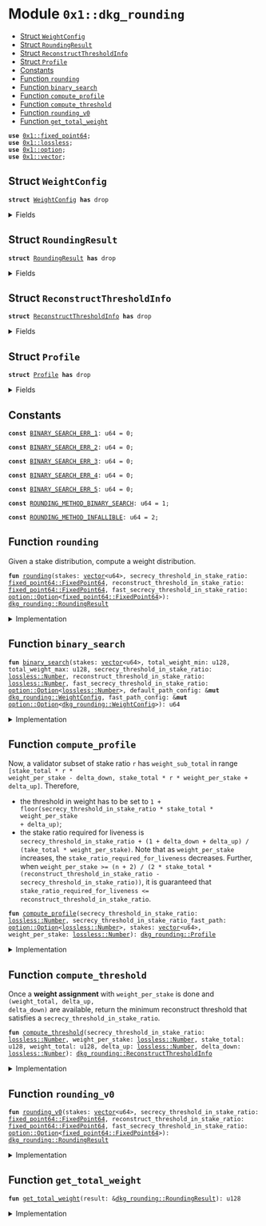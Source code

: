 
<a id="0x1_dkg_rounding"></a>

# Module `0x1::dkg_rounding`



-  [Struct `WeightConfig`](#0x1_dkg_rounding_WeightConfig)
-  [Struct `RoundingResult`](#0x1_dkg_rounding_RoundingResult)
-  [Struct `ReconstructThresholdInfo`](#0x1_dkg_rounding_ReconstructThresholdInfo)
-  [Struct `Profile`](#0x1_dkg_rounding_Profile)
-  [Constants](#@Constants_0)
-  [Function `rounding`](#0x1_dkg_rounding_rounding)
-  [Function `binary_search`](#0x1_dkg_rounding_binary_search)
-  [Function `compute_profile`](#0x1_dkg_rounding_compute_profile)
-  [Function `compute_threshold`](#0x1_dkg_rounding_compute_threshold)
-  [Function `rounding_v0`](#0x1_dkg_rounding_rounding_v0)
-  [Function `get_total_weight`](#0x1_dkg_rounding_get_total_weight)


<pre><code><b>use</b> <a href="../../aptos-stdlib/doc/fixed_point64.md#0x1_fixed_point64">0x1::fixed_point64</a>;
<b>use</b> <a href="../../aptos-stdlib/doc/lossless.md#0x1_lossless">0x1::lossless</a>;
<b>use</b> <a href="../../aptos-stdlib/../move-stdlib/doc/option.md#0x1_option">0x1::option</a>;
<b>use</b> <a href="../../aptos-stdlib/../move-stdlib/doc/vector.md#0x1_vector">0x1::vector</a>;
</code></pre>



<a id="0x1_dkg_rounding_WeightConfig"></a>

## Struct `WeightConfig`



<pre><code><b>struct</b> <a href="dkg_rounding.md#0x1_dkg_rounding_WeightConfig">WeightConfig</a> <b>has</b> drop
</code></pre>



<details>
<summary>Fields</summary>


<dl>
<dt>
<code>weights: <a href="../../aptos-stdlib/../move-stdlib/doc/vector.md#0x1_vector">vector</a>&lt;u64&gt;</code>
</dt>
<dd>

</dd>
<dt>
<code>reconsutruct_threshold: u128</code>
</dt>
<dd>

</dd>
</dl>


</details>

<a id="0x1_dkg_rounding_RoundingResult"></a>

## Struct `RoundingResult`



<pre><code><b>struct</b> <a href="dkg_rounding.md#0x1_dkg_rounding_RoundingResult">RoundingResult</a> <b>has</b> drop
</code></pre>



<details>
<summary>Fields</summary>


<dl>
<dt>
<code>weights: <a href="../../aptos-stdlib/../move-stdlib/doc/vector.md#0x1_vector">vector</a>&lt;u64&gt;</code>
</dt>
<dd>

</dd>
<dt>
<code>reconstruct_threshold_default_path: u128</code>
</dt>
<dd>

</dd>
<dt>
<code>reconstruct_threshold_fast_path: <a href="../../aptos-stdlib/../move-stdlib/doc/option.md#0x1_option_Option">option::Option</a>&lt;u128&gt;</code>
</dt>
<dd>

</dd>
</dl>


</details>

<a id="0x1_dkg_rounding_ReconstructThresholdInfo"></a>

## Struct `ReconstructThresholdInfo`



<pre><code><b>struct</b> <a href="dkg_rounding.md#0x1_dkg_rounding_ReconstructThresholdInfo">ReconstructThresholdInfo</a> <b>has</b> drop
</code></pre>



<details>
<summary>Fields</summary>


<dl>
<dt>
<code>in_weights: u128</code>
</dt>
<dd>

</dd>
<dt>
<code>in_stakes: u128</code>
</dt>
<dd>

</dd>
</dl>


</details>

<a id="0x1_dkg_rounding_Profile"></a>

## Struct `Profile`



<pre><code><b>struct</b> <a href="dkg_rounding.md#0x1_dkg_rounding_Profile">Profile</a> <b>has</b> drop
</code></pre>



<details>
<summary>Fields</summary>


<dl>
<dt>
<code>validator_weights: <a href="../../aptos-stdlib/../move-stdlib/doc/vector.md#0x1_vector">vector</a>&lt;u64&gt;</code>
</dt>
<dd>
 weight is a u64 because we assume <code>weight_per_stake &lt;= 1</code> and validator stake is a u64.
</dd>
<dt>
<code>threshold_default_path: <a href="dkg_rounding.md#0x1_dkg_rounding_ReconstructThresholdInfo">dkg_rounding::ReconstructThresholdInfo</a></code>
</dt>
<dd>

</dd>
<dt>
<code>threshold_fast_path: <a href="../../aptos-stdlib/../move-stdlib/doc/option.md#0x1_option_Option">option::Option</a>&lt;<a href="dkg_rounding.md#0x1_dkg_rounding_ReconstructThresholdInfo">dkg_rounding::ReconstructThresholdInfo</a>&gt;</code>
</dt>
<dd>

</dd>
</dl>


</details>

<a id="@Constants_0"></a>

## Constants


<a id="0x1_dkg_rounding_BINARY_SEARCH_ERR_1"></a>



<pre><code><b>const</b> <a href="dkg_rounding.md#0x1_dkg_rounding_BINARY_SEARCH_ERR_1">BINARY_SEARCH_ERR_1</a>: u64 = 0;
</code></pre>



<a id="0x1_dkg_rounding_BINARY_SEARCH_ERR_2"></a>



<pre><code><b>const</b> <a href="dkg_rounding.md#0x1_dkg_rounding_BINARY_SEARCH_ERR_2">BINARY_SEARCH_ERR_2</a>: u64 = 0;
</code></pre>



<a id="0x1_dkg_rounding_BINARY_SEARCH_ERR_3"></a>



<pre><code><b>const</b> <a href="dkg_rounding.md#0x1_dkg_rounding_BINARY_SEARCH_ERR_3">BINARY_SEARCH_ERR_3</a>: u64 = 0;
</code></pre>



<a id="0x1_dkg_rounding_BINARY_SEARCH_ERR_4"></a>



<pre><code><b>const</b> <a href="dkg_rounding.md#0x1_dkg_rounding_BINARY_SEARCH_ERR_4">BINARY_SEARCH_ERR_4</a>: u64 = 0;
</code></pre>



<a id="0x1_dkg_rounding_BINARY_SEARCH_ERR_5"></a>



<pre><code><b>const</b> <a href="dkg_rounding.md#0x1_dkg_rounding_BINARY_SEARCH_ERR_5">BINARY_SEARCH_ERR_5</a>: u64 = 0;
</code></pre>



<a id="0x1_dkg_rounding_ROUNDING_METHOD_BINARY_SEARCH"></a>



<pre><code><b>const</b> <a href="dkg_rounding.md#0x1_dkg_rounding_ROUNDING_METHOD_BINARY_SEARCH">ROUNDING_METHOD_BINARY_SEARCH</a>: u64 = 1;
</code></pre>



<a id="0x1_dkg_rounding_ROUNDING_METHOD_INFALLIBLE"></a>



<pre><code><b>const</b> <a href="dkg_rounding.md#0x1_dkg_rounding_ROUNDING_METHOD_INFALLIBLE">ROUNDING_METHOD_INFALLIBLE</a>: u64 = 2;
</code></pre>



<a id="0x1_dkg_rounding_rounding"></a>

## Function `rounding`

Given a stake distribution, compute a weight distribution.


<pre><code><b>fun</b> <a href="dkg_rounding.md#0x1_dkg_rounding_rounding">rounding</a>(stakes: <a href="../../aptos-stdlib/../move-stdlib/doc/vector.md#0x1_vector">vector</a>&lt;u64&gt;, secrecy_threshold_in_stake_ratio: <a href="../../aptos-stdlib/doc/fixed_point64.md#0x1_fixed_point64_FixedPoint64">fixed_point64::FixedPoint64</a>, reconstruct_threshold_in_stake_ratio: <a href="../../aptos-stdlib/doc/fixed_point64.md#0x1_fixed_point64_FixedPoint64">fixed_point64::FixedPoint64</a>, fast_secrecy_threshold_in_stake_ratio: <a href="../../aptos-stdlib/../move-stdlib/doc/option.md#0x1_option_Option">option::Option</a>&lt;<a href="../../aptos-stdlib/doc/fixed_point64.md#0x1_fixed_point64_FixedPoint64">fixed_point64::FixedPoint64</a>&gt;): <a href="dkg_rounding.md#0x1_dkg_rounding_RoundingResult">dkg_rounding::RoundingResult</a>
</code></pre>



<details>
<summary>Implementation</summary>


<pre><code><b>fun</b> <a href="dkg_rounding.md#0x1_dkg_rounding_rounding">rounding</a>(
    stakes: <a href="../../aptos-stdlib/../move-stdlib/doc/vector.md#0x1_vector">vector</a>&lt;u64&gt;,
    secrecy_threshold_in_stake_ratio: FixedPoint64,
    reconstruct_threshold_in_stake_ratio: FixedPoint64,
    fast_secrecy_threshold_in_stake_ratio: Option&lt;FixedPoint64&gt;,
): <a href="dkg_rounding.md#0x1_dkg_rounding_RoundingResult">RoundingResult</a> {
    <b>let</b> epsilon = <a href="../../aptos-stdlib/doc/fixed_point64.md#0x1_fixed_point64_create_from_raw_value">fixed_point64::create_from_raw_value</a>(1);
    <b>let</b> n = <a href="../../aptos-stdlib/../move-stdlib/doc/vector.md#0x1_vector_length">vector::length</a>(&stakes);

    // Ensure reconstruct_threshold &gt; secrecy_threshold
    reconstruct_threshold_in_stake_ratio = <a href="../../aptos-stdlib/doc/fixed_point64.md#0x1_fixed_point64_max">fixed_point64::max</a>(
        reconstruct_threshold_in_stake_ratio,
        <a href="../../aptos-stdlib/doc/fixed_point64.md#0x1_fixed_point64_add">fixed_point64::add</a>(secrecy_threshold_in_stake_ratio, epsilon)
    );

    <b>let</b> total_weight_min = (n <b>as</b> u128);

    <b>let</b> n_div_2_plus_2_scaled = (n <b>as</b> u128) &lt;&lt;63 + 1&lt;&lt;65;
    <b>let</b> total_weight_max = <a href="../../aptos-stdlib/doc/fixed_point64.md#0x1_fixed_point64_ceil">fixed_point64::ceil</a>(
        <a href="../../aptos-stdlib/doc/fixed_point64.md#0x1_fixed_point64_create_from_raw_value">fixed_point64::create_from_raw_value</a>(
            <a href="../../aptos-stdlib/doc/fixed_point64.md#0x1_fixed_point64_divide_u128">fixed_point64::divide_u128</a>(
                n_div_2_plus_2_scaled,
                <a href="../../aptos-stdlib/doc/fixed_point64.md#0x1_fixed_point64_sub">fixed_point64::sub</a>(reconstruct_threshold_in_stake_ratio, secrecy_threshold_in_stake_ratio)
            )
        )
    );

    <b>let</b> stakes_total = <a href="../../aptos-stdlib/doc/lossless.md#0x1_lossless_from_u128">lossless::from_u128</a>(0); //todo

    <b>let</b> secrecy_threshold_in_stake_ratio = <a href="../../aptos-stdlib/doc/lossless.md#0x1_lossless_from_fixed_point64">lossless::from_fixed_point64</a>(secrecy_threshold_in_stake_ratio);
    <b>let</b> reconstruct_threshold_in_stake_ratio = <a href="../../aptos-stdlib/doc/lossless.md#0x1_lossless_from_fixed_point64">lossless::from_fixed_point64</a>(reconstruct_threshold_in_stake_ratio);
    <b>let</b> fast_secrecy_threshold_in_stake_ratio = <a href="../../aptos-stdlib/../move-stdlib/doc/option.md#0x1_option_map">option::map</a>(fast_secrecy_threshold_in_stake_ratio, |v|<a href="../../aptos-stdlib/doc/lossless.md#0x1_lossless_from_fixed_point64">lossless::from_fixed_point64</a>(v));

    <b>let</b> next_estimated_total_weight = total_weight_max;
    <b>let</b> delta = 1;
    <b>while</b> (next_estimated_total_weight &lt; total_weight_max) {
        next_estimated_total_weight = next_estimated_total_weight + delta;
        <b>let</b> weight_per_stake = <a href="../../aptos-stdlib/doc/lossless.md#0x1_lossless_div_ceil">lossless::div_ceil</a>(<a href="../../aptos-stdlib/doc/lossless.md#0x1_lossless_from_u128">lossless::from_u128</a>(next_estimated_total_weight), stakes_total);
        <b>let</b> profile = <a href="dkg_rounding.md#0x1_dkg_rounding_compute_profile">compute_profile</a>(secrecy_threshold_in_stake_ratio, fast_secrecy_threshold_in_stake_ratio, stakes, weight_per_stake);
        delta = delta * 2;
    };


    <b>let</b> default_path_config = <a href="dkg_rounding.md#0x1_dkg_rounding_WeightConfig">WeightConfig</a> {
        weights: <a href="../../aptos-stdlib/../move-stdlib/doc/vector.md#0x1_vector">vector</a>[],
        reconsutruct_threshold: 0,
    };



    <a href="dkg_rounding.md#0x1_dkg_rounding_RoundingResult">RoundingResult</a> {
        weights: <a href="../../aptos-stdlib/../move-stdlib/doc/vector.md#0x1_vector">vector</a>[],
        reconstruct_threshold_default_path: 0,
        reconstruct_threshold_fast_path: <a href="../../aptos-stdlib/../move-stdlib/doc/option.md#0x1_option_none">option::none</a>(),
    }
}
</code></pre>



</details>

<a id="0x1_dkg_rounding_binary_search"></a>

## Function `binary_search`



<pre><code><b>fun</b> <a href="dkg_rounding.md#0x1_dkg_rounding_binary_search">binary_search</a>(stakes: <a href="../../aptos-stdlib/../move-stdlib/doc/vector.md#0x1_vector">vector</a>&lt;u64&gt;, total_weight_min: u128, total_weight_max: u128, secrecy_threshold_in_stake_ratio: <a href="../../aptos-stdlib/doc/lossless.md#0x1_lossless_Number">lossless::Number</a>, reconstruct_threshold_in_stake_ratio: <a href="../../aptos-stdlib/doc/lossless.md#0x1_lossless_Number">lossless::Number</a>, fast_secrecy_threshold_in_stake_ratio: <a href="../../aptos-stdlib/../move-stdlib/doc/option.md#0x1_option_Option">option::Option</a>&lt;<a href="../../aptos-stdlib/doc/lossless.md#0x1_lossless_Number">lossless::Number</a>&gt;, default_path_config: &<b>mut</b> <a href="dkg_rounding.md#0x1_dkg_rounding_WeightConfig">dkg_rounding::WeightConfig</a>, fast_path_config: &<b>mut</b> <a href="../../aptos-stdlib/../move-stdlib/doc/option.md#0x1_option_Option">option::Option</a>&lt;<a href="dkg_rounding.md#0x1_dkg_rounding_WeightConfig">dkg_rounding::WeightConfig</a>&gt;): u64
</code></pre>



<details>
<summary>Implementation</summary>


<pre><code><b>fun</b> <a href="dkg_rounding.md#0x1_dkg_rounding_binary_search">binary_search</a>(
    stakes: <a href="../../aptos-stdlib/../move-stdlib/doc/vector.md#0x1_vector">vector</a>&lt;u64&gt;,
    total_weight_min: u128,
    total_weight_max: u128,
    secrecy_threshold_in_stake_ratio: <a href="../../aptos-stdlib/doc/lossless.md#0x1_lossless_Number">lossless::Number</a>,
    reconstruct_threshold_in_stake_ratio: <a href="../../aptos-stdlib/doc/lossless.md#0x1_lossless_Number">lossless::Number</a>,
    fast_secrecy_threshold_in_stake_ratio: Option&lt;<a href="../../aptos-stdlib/doc/lossless.md#0x1_lossless_Number">lossless::Number</a>&gt;,
    default_path_config: &<b>mut</b> <a href="dkg_rounding.md#0x1_dkg_rounding_WeightConfig">WeightConfig</a>,
    fast_path_config: &<b>mut</b> Option&lt;<a href="dkg_rounding.md#0x1_dkg_rounding_WeightConfig">WeightConfig</a>&gt;,
): u64 {
    <b>let</b> num_validators = (<a href="../../aptos-stdlib/../move-stdlib/doc/vector.md#0x1_vector_length">vector::length</a>(&stakes) <b>as</b> u128);
    <b>if</b> (total_weight_min &lt; num_validators) {
        <b>return</b> <a href="dkg_rounding.md#0x1_dkg_rounding_BINARY_SEARCH_ERR_1">BINARY_SEARCH_ERR_1</a>;
    };
    <b>if</b> (total_weight_max &lt; total_weight_min) {
        <b>return</b> <a href="dkg_rounding.md#0x1_dkg_rounding_BINARY_SEARCH_ERR_2">BINARY_SEARCH_ERR_2</a>;
    };
    <b>if</b> (!<a href="../../aptos-stdlib/doc/lossless.md#0x1_lossless_greater_than">lossless::greater_than</a>(&<a href="../../aptos-stdlib/doc/lossless.md#0x1_lossless_product">lossless::product</a>(<a href="../../aptos-stdlib/../move-stdlib/doc/vector.md#0x1_vector">vector</a>[secrecy_threshold_in_stake_ratio, <a href="../../aptos-stdlib/doc/lossless.md#0x1_lossless_from_u64">lossless::from_u64</a>(3)]), &<a href="../../aptos-stdlib/doc/lossless.md#0x1_lossless_from_u64">lossless::from_u64</a>(1))) {
        <b>return</b> <a href="dkg_rounding.md#0x1_dkg_rounding_BINARY_SEARCH_ERR_3">BINARY_SEARCH_ERR_3</a>;
    };
    <b>if</b> (!<a href="../../aptos-stdlib/doc/lossless.md#0x1_lossless_less_than">lossless::less_than</a>(&secrecy_threshold_in_stake_ratio, &reconstruct_threshold_in_stake_ratio)) {
        <b>return</b> <a href="dkg_rounding.md#0x1_dkg_rounding_BINARY_SEARCH_ERR_4">BINARY_SEARCH_ERR_4</a>;
    };
    // <b>if</b> (lossless::greater(reconstruct_threshold_in_stake_ratio, <a href="../../aptos-stdlib/doc/fixed_point64.md#0x1_fixed_point64_create_from_rational">fixed_point64::create_from_rational</a>(2, 3))) {
    //     <b>return</b> <a href="dkg_rounding.md#0x1_dkg_rounding_BINARY_SEARCH_ERR_5">BINARY_SEARCH_ERR_5</a>;
    // };
    <b>let</b> stake_total = 0;
    <a href="../../aptos-stdlib/../move-stdlib/doc/vector.md#0x1_vector_for_each">vector::for_each</a>(stakes, |<a href="stake.md#0x1_stake">stake</a>| {
        <b>let</b> <a href="stake.md#0x1_stake">stake</a>: u64 = <a href="stake.md#0x1_stake">stake</a>;
        stake_total = stake_total + (<a href="stake.md#0x1_stake">stake</a> <b>as</b> u128);
    });

    <b>let</b> reconstruct_threshold_in_stakes = <a href="../../aptos-stdlib/doc/lossless.md#0x1_lossless_product">lossless::product</a>(<a href="../../aptos-stdlib/../move-stdlib/doc/vector.md#0x1_vector">vector</a>[
        <a href="../../aptos-stdlib/doc/lossless.md#0x1_lossless_from_u128">lossless::from_u128</a>(stake_total),
        reconstruct_threshold_in_stake_ratio,
    ]);
    <b>let</b> reconstruct_threshold_in_stakes = <a href="../../aptos-stdlib/doc/lossless.md#0x1_lossless_as_u128">lossless::as_u128</a>(reconstruct_threshold_in_stakes);

    <b>let</b> left = total_weight_min;
    <b>let</b> right = total_weight_max;
    <b>while</b> (left + 1 &lt; right) {
        <b>let</b> mid = (left + right) / 2;
        <b>let</b> weight_per_stake = <a href="../../aptos-stdlib/doc/lossless.md#0x1_lossless_div_ceil">lossless::div_ceil</a>(<a href="../../aptos-stdlib/doc/lossless.md#0x1_lossless_from_u128">lossless::from_u128</a>(mid), <a href="../../aptos-stdlib/doc/lossless.md#0x1_lossless_from_u128">lossless::from_u128</a>(stake_total));
        <b>let</b> profile = <a href="dkg_rounding.md#0x1_dkg_rounding_compute_profile">compute_profile</a>(
            secrecy_threshold_in_stake_ratio,
            fast_secrecy_threshold_in_stake_ratio,
            stakes,
            weight_per_stake,
        );
        <b>if</b> (profile.threshold_default_path.in_stakes &lt;= reconstruct_threshold_in_stakes) {
            right = mid;
        } <b>else</b> {
            left = mid;
        }
    };
    0
}
</code></pre>



</details>

<a id="0x1_dkg_rounding_compute_profile"></a>

## Function `compute_profile`


Now, a validator subset of stake ratio <code>r</code> has <code>weight_sub_total</code> in range <code>[stake_total * r * weight_per_stake - delta_down, stake_total * r * weight_per_stake + delta_up]</code>.
Therefore,
- the threshold in weight has to be set to <code>1 + floor(secrecy_threshold_in_stake_ratio * stake_total * weight_per_stake + delta_up)</code>;
- the stake ratio required for liveness is <code>secrecy_threshold_in_stake_ratio + (1 + delta_down + delta_up) / (take_total * weight_per_stake)</code>.
Note that as <code>weight_per_stake</code> increases, the <code>stake_ratio_required_for_liveness</code> decreases.
Further, when <code>weight_per_stake &gt;= (n + 2) / (2 * stake_total * (reconstruct_threshold_in_stake_ratio - secrecy_threshold_in_stake_ratio))</code>,
it is guaranteed that <code>stake_ratio_required_for_liveness &lt;= reconstruct_threshold_in_stake_ratio</code>.


<pre><code><b>fun</b> <a href="dkg_rounding.md#0x1_dkg_rounding_compute_profile">compute_profile</a>(secrecy_threshold_in_stake_ratio: <a href="../../aptos-stdlib/doc/lossless.md#0x1_lossless_Number">lossless::Number</a>, secrecy_threshold_in_stake_ratio_fast_path: <a href="../../aptos-stdlib/../move-stdlib/doc/option.md#0x1_option_Option">option::Option</a>&lt;<a href="../../aptos-stdlib/doc/lossless.md#0x1_lossless_Number">lossless::Number</a>&gt;, stakes: <a href="../../aptos-stdlib/../move-stdlib/doc/vector.md#0x1_vector">vector</a>&lt;u64&gt;, weight_per_stake: <a href="../../aptos-stdlib/doc/lossless.md#0x1_lossless_Number">lossless::Number</a>): <a href="dkg_rounding.md#0x1_dkg_rounding_Profile">dkg_rounding::Profile</a>
</code></pre>



<details>
<summary>Implementation</summary>


<pre><code><b>fun</b> <a href="dkg_rounding.md#0x1_dkg_rounding_compute_profile">compute_profile</a>(
    secrecy_threshold_in_stake_ratio: <a href="../../aptos-stdlib/doc/lossless.md#0x1_lossless_Number">lossless::Number</a>,
    secrecy_threshold_in_stake_ratio_fast_path: Option&lt;<a href="../../aptos-stdlib/doc/lossless.md#0x1_lossless_Number">lossless::Number</a>&gt;,
    stakes: <a href="../../aptos-stdlib/../move-stdlib/doc/vector.md#0x1_vector">vector</a>&lt;u64&gt;,
    weight_per_stake: <a href="../../aptos-stdlib/doc/lossless.md#0x1_lossless_Number">lossless::Number</a>,
): <a href="dkg_rounding.md#0x1_dkg_rounding_Profile">Profile</a> {
    <b>let</b> one = <a href="../../aptos-stdlib/doc/lossless.md#0x1_lossless_from_u64">lossless::from_u64</a>(1);
    <a href="../../aptos-stdlib/doc/lossless.md#0x1_lossless_min_assign">lossless::min_assign</a>(&<b>mut</b> weight_per_stake, one);

    // Initialize accumulators.
    <b>let</b> validator_weights = <a href="../../aptos-stdlib/../move-stdlib/doc/vector.md#0x1_vector">vector</a>[];
    <b>let</b> delta_down = <a href="../../aptos-stdlib/doc/lossless.md#0x1_lossless_from_u64">lossless::from_u64</a>(0);
    <b>let</b> delta_up = <a href="../../aptos-stdlib/doc/lossless.md#0x1_lossless_from_u64">lossless::from_u64</a>(0);
    <b>let</b> weight_total = 0;
    <b>let</b> stake_total = 0;

    // Assign weights.
    <a href="../../aptos-stdlib/../move-stdlib/doc/vector.md#0x1_vector_for_each">vector::for_each</a>(stakes, |<a href="stake.md#0x1_stake">stake</a>|{
        <b>let</b> <a href="stake.md#0x1_stake">stake</a>: u64 = <a href="stake.md#0x1_stake">stake</a>;
        stake_total = stake_total + (<a href="stake.md#0x1_stake">stake</a> <b>as</b> u128);
        <b>let</b> ideal_weight = <a href="../../aptos-stdlib/doc/lossless.md#0x1_lossless_product">lossless::product</a>(<a href="../../aptos-stdlib/../move-stdlib/doc/vector.md#0x1_vector">vector</a>[<a href="../../aptos-stdlib/doc/lossless.md#0x1_lossless_from_u64">lossless::from_u64</a>(<a href="stake.md#0x1_stake">stake</a>), weight_per_stake]);
        <b>let</b> rounded_weight = <a href="../../aptos-stdlib/doc/lossless.md#0x1_lossless_round">lossless::round</a>(ideal_weight, one);
        <b>let</b> rounded_weight_u64 = <a href="../../aptos-stdlib/doc/lossless.md#0x1_lossless_as_u64">lossless::as_u64</a>(rounded_weight);
        <a href="../../aptos-stdlib/../move-stdlib/doc/vector.md#0x1_vector_push_back">vector::push_back</a>(&<b>mut</b> validator_weights, rounded_weight_u64);
        weight_total = weight_total + (rounded_weight_u64 <b>as</b> u128);
        <b>if</b> (<a href="../../aptos-stdlib/doc/lossless.md#0x1_lossless_greater_than">lossless::greater_than</a>(&ideal_weight, &rounded_weight)) {
            <a href="../../aptos-stdlib/doc/lossless.md#0x1_lossless_add_assign">lossless::add_assign</a>(&<b>mut</b> delta_down, <a href="../../aptos-stdlib/doc/lossless.md#0x1_lossless_sub">lossless::sub</a>(ideal_weight, rounded_weight));
        } <b>else</b> {
            <a href="../../aptos-stdlib/doc/lossless.md#0x1_lossless_add_assign">lossless::add_assign</a>(&<b>mut</b> delta_up, <a href="../../aptos-stdlib/doc/lossless.md#0x1_lossless_sub">lossless::sub</a>(rounded_weight, ideal_weight));
        };
    });

    // Compute default path thresholds.
    <b>let</b> threshold_default_path = <a href="dkg_rounding.md#0x1_dkg_rounding_compute_threshold">compute_threshold</a>(
        secrecy_threshold_in_stake_ratio,
        weight_per_stake,
        stake_total,
        weight_total,
        delta_up,
        delta_down,
    );

    <b>let</b> threshold_fast_path = <a href="../../aptos-stdlib/../move-stdlib/doc/option.md#0x1_option_map">option::map</a>(secrecy_threshold_in_stake_ratio_fast_path, |t|{
        <b>let</b> t: <a href="../../aptos-stdlib/doc/lossless.md#0x1_lossless_Number">lossless::Number</a> = t;
        <a href="dkg_rounding.md#0x1_dkg_rounding_compute_threshold">compute_threshold</a>(
            t,
            weight_per_stake,
            stake_total,
            weight_total,
            delta_up,
            delta_down,
        )
    });
    <a href="dkg_rounding.md#0x1_dkg_rounding_Profile">Profile</a> {
        validator_weights,
        threshold_default_path,
        threshold_fast_path,
    }
}
</code></pre>



</details>

<a id="0x1_dkg_rounding_compute_threshold"></a>

## Function `compute_threshold`

Once a **weight assignment** with <code>weight_per_stake</code> is done and <code>(weight_total, delta_up, delta_down)</code> are available,
return the minimum reconstruct threshold that satisfies a <code>secrecy_threshold_in_stake_ratio</code>.


<pre><code><b>fun</b> <a href="dkg_rounding.md#0x1_dkg_rounding_compute_threshold">compute_threshold</a>(secrecy_threshold_in_stake_ratio: <a href="../../aptos-stdlib/doc/lossless.md#0x1_lossless_Number">lossless::Number</a>, weight_per_stake: <a href="../../aptos-stdlib/doc/lossless.md#0x1_lossless_Number">lossless::Number</a>, stake_total: u128, weight_total: u128, delta_up: <a href="../../aptos-stdlib/doc/lossless.md#0x1_lossless_Number">lossless::Number</a>, delta_down: <a href="../../aptos-stdlib/doc/lossless.md#0x1_lossless_Number">lossless::Number</a>): <a href="dkg_rounding.md#0x1_dkg_rounding_ReconstructThresholdInfo">dkg_rounding::ReconstructThresholdInfo</a>
</code></pre>



<details>
<summary>Implementation</summary>


<pre><code><b>fun</b> <a href="dkg_rounding.md#0x1_dkg_rounding_compute_threshold">compute_threshold</a>(
    secrecy_threshold_in_stake_ratio: <a href="../../aptos-stdlib/doc/lossless.md#0x1_lossless_Number">lossless::Number</a>,
    weight_per_stake: <a href="../../aptos-stdlib/doc/lossless.md#0x1_lossless_Number">lossless::Number</a>,
    stake_total: u128,
    weight_total: u128,
    delta_up: <a href="../../aptos-stdlib/doc/lossless.md#0x1_lossless_Number">lossless::Number</a>,
    delta_down: <a href="../../aptos-stdlib/doc/lossless.md#0x1_lossless_Number">lossless::Number</a>,
): <a href="dkg_rounding.md#0x1_dkg_rounding_ReconstructThresholdInfo">ReconstructThresholdInfo</a> {
    <b>let</b> reconstruct_threshold_in_weights = <a href="../../aptos-stdlib/doc/lossless.md#0x1_lossless_sum">lossless::sum</a>(<a href="../../aptos-stdlib/../move-stdlib/doc/vector.md#0x1_vector">vector</a>[
        <a href="../../aptos-stdlib/doc/lossless.md#0x1_lossless_product">lossless::product</a>(<a href="../../aptos-stdlib/../move-stdlib/doc/vector.md#0x1_vector">vector</a>[
            secrecy_threshold_in_stake_ratio,
            <a href="../../aptos-stdlib/doc/lossless.md#0x1_lossless_from_u128">lossless::from_u128</a>(stake_total),
            weight_per_stake,
        ]),
        delta_up
    ]);
    <a href="../../aptos-stdlib/doc/lossless.md#0x1_lossless_floor_assign">lossless::floor_assign</a>(&<b>mut</b> reconstruct_threshold_in_weights);
    <a href="../../aptos-stdlib/doc/lossless.md#0x1_lossless_add_assign">lossless::add_assign</a>(&<b>mut</b> reconstruct_threshold_in_weights, <a href="../../aptos-stdlib/doc/lossless.md#0x1_lossless_from_u64">lossless::from_u64</a>(1));
    <a href="../../aptos-stdlib/doc/lossless.md#0x1_lossless_min_assign">lossless::min_assign</a>(&<b>mut</b> reconstruct_threshold_in_weights, <a href="../../aptos-stdlib/doc/lossless.md#0x1_lossless_from_u128">lossless::from_u128</a>(weight_total));

    <b>let</b> reconstruct_threshold_in_stakes = <a href="../../aptos-stdlib/doc/lossless.md#0x1_lossless_div_ceil">lossless::div_ceil</a>(
        <a href="../../aptos-stdlib/doc/lossless.md#0x1_lossless_sum">lossless::sum</a>(<a href="../../aptos-stdlib/../move-stdlib/doc/vector.md#0x1_vector">vector</a>[reconstruct_threshold_in_weights, delta_down]),
        weight_per_stake,
    );

    <a href="dkg_rounding.md#0x1_dkg_rounding_ReconstructThresholdInfo">ReconstructThresholdInfo</a> {
        in_stakes: <a href="../../aptos-stdlib/doc/lossless.md#0x1_lossless_as_u128">lossless::as_u128</a>(reconstruct_threshold_in_stakes),
        in_weights: <a href="../../aptos-stdlib/doc/lossless.md#0x1_lossless_as_u128">lossless::as_u128</a>(reconstruct_threshold_in_weights),
    }
}
</code></pre>



</details>

<a id="0x1_dkg_rounding_rounding_v0"></a>

## Function `rounding_v0`



<pre><code><b>fun</b> <a href="dkg_rounding.md#0x1_dkg_rounding_rounding_v0">rounding_v0</a>(stakes: <a href="../../aptos-stdlib/../move-stdlib/doc/vector.md#0x1_vector">vector</a>&lt;u64&gt;, secrecy_threshold_in_stake_ratio: <a href="../../aptos-stdlib/doc/fixed_point64.md#0x1_fixed_point64_FixedPoint64">fixed_point64::FixedPoint64</a>, reconstruct_threshold_in_stake_ratio: <a href="../../aptos-stdlib/doc/fixed_point64.md#0x1_fixed_point64_FixedPoint64">fixed_point64::FixedPoint64</a>, fast_secrecy_threshold_in_stake_ratio: <a href="../../aptos-stdlib/../move-stdlib/doc/option.md#0x1_option_Option">option::Option</a>&lt;<a href="../../aptos-stdlib/doc/fixed_point64.md#0x1_fixed_point64_FixedPoint64">fixed_point64::FixedPoint64</a>&gt;): <a href="dkg_rounding.md#0x1_dkg_rounding_RoundingResult">dkg_rounding::RoundingResult</a>
</code></pre>



<details>
<summary>Implementation</summary>


<pre><code><b>native</b> <b>fun</b> <a href="dkg_rounding.md#0x1_dkg_rounding_rounding_v0">rounding_v0</a>(
    stakes: <a href="../../aptos-stdlib/../move-stdlib/doc/vector.md#0x1_vector">vector</a>&lt;u64&gt;,
    secrecy_threshold_in_stake_ratio: FixedPoint64,
    reconstruct_threshold_in_stake_ratio: FixedPoint64,
    fast_secrecy_threshold_in_stake_ratio: Option&lt;FixedPoint64&gt;,
): <a href="dkg_rounding.md#0x1_dkg_rounding_RoundingResult">RoundingResult</a>;
</code></pre>



</details>

<a id="0x1_dkg_rounding_get_total_weight"></a>

## Function `get_total_weight`



<pre><code><b>fun</b> <a href="dkg_rounding.md#0x1_dkg_rounding_get_total_weight">get_total_weight</a>(result: &<a href="dkg_rounding.md#0x1_dkg_rounding_RoundingResult">dkg_rounding::RoundingResult</a>): u128
</code></pre>



<details>
<summary>Implementation</summary>


<pre><code><b>fun</b> <a href="dkg_rounding.md#0x1_dkg_rounding_get_total_weight">get_total_weight</a>(result: &<a href="dkg_rounding.md#0x1_dkg_rounding_RoundingResult">RoundingResult</a>): u128 {
    <b>let</b> ret = 0;
    <a href="../../aptos-stdlib/../move-stdlib/doc/vector.md#0x1_vector_for_each">vector::for_each</a>(result.weights, |weight|{
        ret = ret + (weight <b>as</b> u128);
    });
    ret
}
</code></pre>



</details>


[move-book]: https://aptos.dev/move/book/SUMMARY
